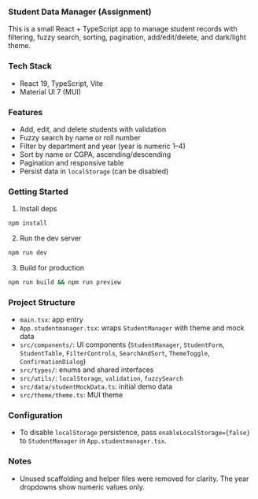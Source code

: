 ### Student Data Manager (Assignment)

This is a small React + TypeScript app to manage student records with filtering, fuzzy search, sorting, pagination, add/edit/delete, and dark/light theme.

### Tech Stack
- React 19, TypeScript, Vite
- Material UI 7 (MUI)

### Features
- Add, edit, and delete students with validation
- Fuzzy search by name or roll number
- Filter by department and year (year is numeric 1–4)
- Sort by name or CGPA, ascending/descending
- Pagination and responsive table
- Persist data in `localStorage` (can be disabled)

### Getting Started
1) Install deps
```bash
npm install
```
2) Run the dev server
```bash
npm run dev
```
3) Build for production
```bash
npm run build && npm run preview
```

### Project Structure
- `main.tsx`: app entry
- `App.studentmanager.tsx`: wraps `StudentManager` with theme and mock data
- `src/components/`: UI components (`StudentManager`, `StudentForm`, `StudentTable`, `FilterControls`, `SearchAndSort`, `ThemeToggle`, `ConfirmationDialog`)
- `src/types/`: enums and shared interfaces
- `src/utils/`: `localStorage`, `validation`, `fuzzySearch`
- `src/data/studentMockData.ts`: initial demo data
- `src/theme/theme.ts`: MUI theme

### Configuration
- To disable `localStorage` persistence, pass `enableLocalStorage={false}` to `StudentManager` in `App.studentmanager.tsx`.

### Notes
- Unused scaffolding and helper files were removed for clarity. The year dropdowns show numeric values only.
